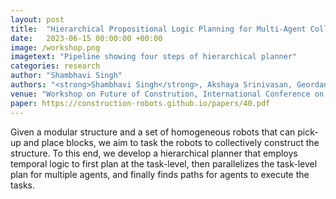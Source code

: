 ```yaml
---
layout: post
title:  "Hierarchical Propositional Logic Planning for Multi-Agent Collective Construction"
date:   2023-06-15 00:00:00 +00:00
image: /workshop.png
imagetext: "Pipeline showing four steps of hierarchical planner"
categories: research
author: "Shambhavi Singh"
authors: "<strong>Shambhavi Singh</strong>, Akshaya Srinivasan, Geordan Gutow, Bhaskar Vundurthy and Howie Choset"
venue: "Workshop on Future of Constrution, International Conference on Robotics and Automation, London, UK, 2023"
paper: https://construction-robots.github.io/papers/40.pdf
---
```

Given a modular structure and a set of homogeneous robots that can pick-up and place blocks, we aim to task the robots to collectively construct the structure. To this end, we develop a hierarchical planner that employs temporal logic to first plan at the task-level, then parallelizes the task-level plan for multiple agents, and finally finds paths for agents to execute the tasks. 